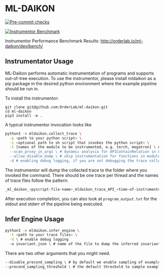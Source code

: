 
# ML-DAIKON
[![Pre-commit checks](https://github.com/OrderLab/ml-daikon/actions/workflows/pre-commit-checks.yml/badge.svg)](https://github.com/OrderLab/ml-daikon/actions/workflows/pre-commit-checks.yml)

[![Instrumentor Benchmark](https://github.com/OrderLab/ml-daikon/actions/workflows/bench-instr-e2e.yml/badge.svg)](https://github.com/OrderLab/ml-daikon/actions/workflows/bench-instr-e2e.yml)

Instrumentor Performance Benchmark Results: http://orderlab.io/ml-daikon/dev/bench/

## Instrumentator Usage
ML-Daikon performs automatic instrumentation of programs and supports out-of-tree execution. To use the instrumentor, please install mldaikon as a pip package in the desired python environment where the example pipeline should be run in.

To install the instrumentor:
```shell
git clone git@github.com:OrderLab/ml-daikon.git
cd ml-daikon
pip3 install -e .
```

A typical instrumentor invocation looks like
```bash
python3 -m mldaikon.collect_trace \
  -p <path to your python script> \
  -s <optional path to sh script that invokes the python script> \
  -t [names of the module to be instrumented, e.g. torch, megatron] \ # `torch` is the default value here so you probably don't need to set it
  --scan_proxy_in_args \ # dynamic analysis for APIContainRelation in 84911, keep it on
  --allow_disable_dump \ # skip instrumentation for functions in modules specified in config.WRAP_WITHOUT_DUMP, keep it on for instrumentor overhead, inform @Essoz if you need those functions for invariant inference
  -d # enabling debug logging, if you are not debugging the trace collector, you probably don't need it
```

The instrumentor will dump the collected trace to the folder where you invoked the command. There should be one trace per thread and the names of trace files follow the pattern:
```bash
_ml_daikon_<pyscript-file-name>_mldaikon_trace_API_<time-of-instrumentor-invocation>_<process-id>_<thread-id>.log
```
After execution completion, you can also look at `program_output.txt` for the stdout and stderr of the pipeline being executed.

## Infer Engine Usage

```bash
python3 -m mldaikon.infer_engine \
  -t <path to your trace files> \
  -d \ # enable debug logging 
  -o invariant.json \ # name of the file to dump the inferred invariants to
```

There are two other arguments that you might need.
```bash
--disable_precond_sampling \ # by default we enable sampling of examples to be used in precondition inference when the number of examples exceeds 10000. Sampling might cause us to lose information and you can disable this behavior by setting this flag.
--precond_sampling_threshold \ # the default threshold to sample examples is 10000, change this if you need to
```
